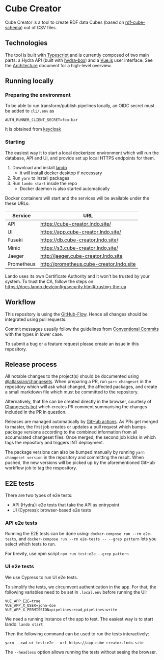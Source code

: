 
# Cube Creator

Cube Creator is a tool to create RDF data Cubes (based on
[rdf-cube-schema](https://github.com/zazuko/rdf-cube-schema)) out of CSV files.

## Technologies

The tool is built with [Typescript](https://www.typescriptlang.org/) and is
currently composed of two main parts: a Hydra API (built with
[hydra-box](https://github.com/zazuko/hydra-box)) and a [Vue.js](https://vuejs.org/)
user interface. See the [Architecture](docs/architecture.md) document for a high-level overview.

## Running locally

### Preparing the environment

To be able to run transform/publish pipelines locally, an OIDC secret must be added to `cli/.env` as

```
AUTH_RUNNER_CLIENT_SECRET=foo-bar
```

It is obtained from [keycloak](https://keycloak.zazukoians.org/admin/master/console/#/realms/zazuko-dev/clients/64f92868-71e3-48e1-9d8b-7bfaf5fac2bd/credentials)

### Starting

The easiest way it to start a local dockerized environment which will run the database, API and UI, and provide set up local HTTPS endpoints for them.

1. Download and install [lando](https://github.com/lando/lando/releases)
   * it will install docker desktop if necessary
2. Run `yarn` to install packages
3. Run `lando start` inside the repo
   * Docker daemon is also started automatically

Docker containers will start and the services will be available under the these URLs:

| Service    | URL                                        |
| ---------- | ------------------------------------------ |
| API        | <https://cube-creator.lndo.site/>          |
| UI         | <https://app.cube-creator.lndo.site/>      |
| Fuseki     | <https://db.cube-creator.lndo.site/>       |
| Minio      | <https://s3.cube-creator.lndo.site/>       |
| Jaeger     | <http://jaeger.cube-creator.lndo.site>     |
| Prometheus | <http://prometheus.cube-creator.lndo.site> |

Lando uses its own Certificate Authority and it won't be trusted by your system.
To trust the CA, follow the steps on <https://docs.lando.dev/config/security.html#trusting-the-ca>

## Workflow

This repository is using the [GitHub-Flow](https://docs.github.com/en/github/collaborating-with-issues-and-pull-requests/github-flow). Hence all changes should be integrated using pull requests.

Commit messages usually follow the guidelines from [Conventional Commits](https://www.conventionalcommits.org/en/v1.0.0/#summary) with the types in lower case.

To submit a bug or a feature request please create an issue in this repository.

## Release process

All notable changes to the project(s) should be documented using [@atlassian/changesets](https://github.com/atlassian/changesets). When preparing a PR, run `yarn changeset` in the repository which will ask what changed, the affected packages, and create a small markdown file which must be committed to the repository.

Alternatively, that file can be created directly in the browser, courtesy of [Changesets bot](https://github.com/changesets/bot) which creates PR comment summarising the changes included in the PR in question.

Releases are managed automatically by [GitHub actions](.github/workflows/releases.yaml). As PRs get merged to master, the first job creates or updates a pull request which bumps package versions according to the combined information from all accumulated changeset files. Once merged, the second job kicks in which tags the repository and triggers INT deployment.

The package versions can also be bumped manually by running `yarn changeset version` in the repository and committing the result. When pushed, the new versions will be picked up by the aforementioned GitHub workflow job to tag the respository.

## E2E tests

There are two types of e2e tests:
- API (Hydra): e2e tests that take the API as entrypoint
- UI (Cypress): browser-based e2e tests

### API e2e tests

Running the E2E tests can be done using: `docker-compose run --rm e2e-tests`, and `docker-compose run --rm e2e-tests -- --grep pattern` lets you select which tests to run.

For brevity, use npm script `npm run test:e2e --grep pattern`

### UI e2e tests

We use Cypress to run UI e2e tests.

To simplify the tests, we circumvent authentication in the app. For that, the following variables need to be set in `.local.env` before running the UI:
```
VUE_APP_E2E=true
VUE_APP_X_USER=john-doe
VUE_APP_X_PERMISSION=pipelines:read,pipelines:write
```

We need a running instance of the app to test. The easiest way is to start lando: `lando start`

Then the following command can be used to run the tests interactively:

`yarn --cwd ui test:e2e --url https://app.cube-creator.lndo.site`

The `--headless` option allows running the tests without seeing the browser.
